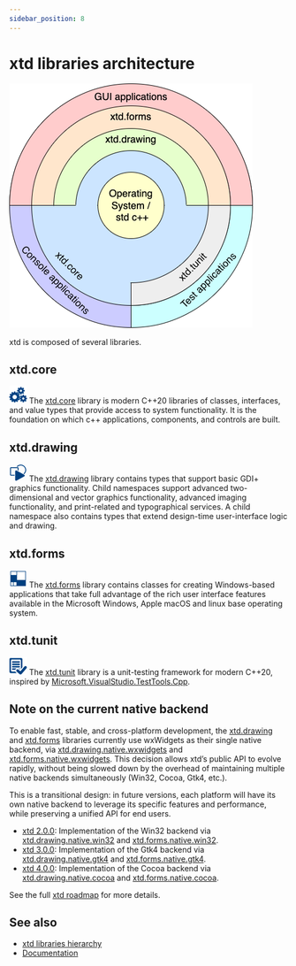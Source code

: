 ```yaml
---
sidebar_position: 8
---
```


# xtd libraries architecture

[![libraries_img](/pictures/block_diagram_onion.png)](/docs/documentation/Guides/Overview/Libraries/hierarchy)

xtd is composed of several libraries.

## xtd.core

[![core](/pictures/xtd.core.png)](https://gammasoft71.github.io/xtd/reference_guides/latest/group__xtd__core.html)
The [xtd.core](https://gammasoft71.github.io/xtd/reference_guides/latest/group__xtd__core.html) library is modern C++20 libraries of classes, interfaces, and value types that provide access to system functionality. It is the foundation on which c++ applications, components, and controls are built.

## xtd.drawing

[![drawing](/pictures/xtd.drawing.png)](https://gammasoft71.github.io/xtd/reference_guides/latest/group__xtd__drawing.html)
The [xtd.drawing](https://gammasoft71.github.io/xtd/reference_guides/latest/group__xtd__drawing.html) library contains types that support basic GDI+ graphics functionality. Child namespaces support advanced two-dimensional and vector graphics functionality, advanced imaging functionality, and print-related and typographical services. A child namespace also contains types that extend design-time user-interface logic and drawing.

## xtd.forms

[![forms](/pictures/xtd.forms.png)](https://gammasoft71.github.io/xtd/reference_guides/latest/group__xtd__forms.html)
The [xtd.forms](https://gammasoft71.github.io/xtd/reference_guides/latest/group__xtd__forms.html) library contains classes for creating Windows-based applications that take full advantage of the rich user interface features available in the Microsoft Windows, Apple macOS and linux base operating system.

## xtd.tunit

[![tunit](/pictures/xtd.tunit.png)](https://gammasoft71.github.io/xtd/reference_guides/latest/group__xtd__tunit.html)
The [xtd.tunit](https://gammasoft71.github.io/xtd/reference_guides/latest/group__xtd__tunit.html) library is a unit-testing framework for modern C++20, inspired by [Microsoft.VisualStudio.TestTools.Cpp](https://docs.microsoft.com/en-us/visualstudio/test/microsoft-visualstudio-testtools-cppunittestframework-api-reference).

## Note on the current native backend

To enable fast, stable, and cross-platform development, the [xtd.drawing](https://gammasoft71.github.io/xtd/reference_guides/latest/group__xtd__drawing.html) and [xtd.forms](https://gammasoft71.github.io/xtd/reference_guides/latest/group__xtd__forms.html) libraries currently use wxWidgets as their single native backend, via [xtd.drawing.native.wxwidgets](https://github.com/gammasoft71/xtd/tree/master/src/xtd.drawing.native.wxwidgets) and [xtd.forms.native.wxwidgets](https://github.com/gammasoft71/xtd/tree/master/src/xtd.forms.native.wxwidgets).
This decision allows xtd’s public API to evolve rapidly, without being slowed down by the overhead of maintaining multiple native backends simultaneously (Win32, Cocoa, Gtk4, etc.).

This is a transitional design: in future versions, each platform will have its own native backend to leverage its specific features and performance, while preserving a unified API for end users.

* [xtd 2.0.0](/docs/documentation/roadmap#release-200-release): Implementation of the Win32 backend via [xtd.drawing.native.win32](https://github.com/gammasoft71/xtd/tree/master/src/xtd.drawing.native.win32) and [xtd.forms.native.win32](https://github.com/gammasoft71/xtd/tree/master/src/xtd.forms.native.win32).
* [xtd 3.0.0](/docs/documentation/roadmap#release-300-release): Implementation of the Gtk4 backend via [xtd.drawing.native.gtk4](https://github.com/gammasoft71/xtd/tree/master/src/xtd.drawing.native.gtk4) and [xtd.forms.native.gtk4](https://github.com/gammasoft71/xtd/tree/master/src/xtd.forms.native.gtk4).
* [xtd 4.0.0](/docs/documentation/roadmap#release-400-release): Implementation of the Cocoa backend via [xtd.drawing.native.cocoa](https://github.com/gammasoft71/xtd/tree/master/src/xtd.drawing.native.cocoa) and [xtd.forms.native.cocoa](https://github.com/gammasoft71/xtd/tree/master/src/xtd.forms.native.cocoa).

See the full [xtd roadmap](/docs/documentation/roadmap) for more details.

## See also

* [xtd libraries hierarchy](/docs/documentation/Guides/Overview/Libraries/hierarchy)
* [Documentation](/docs/documentation)
